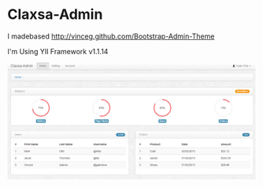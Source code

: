 Claxsa-Admin
============

I made​based http://vinceg.github.com/Bootstrap-Admin-Theme

I'm Using YII Framework v1.1.14


![GitHub Logo](/images/admin.png)



